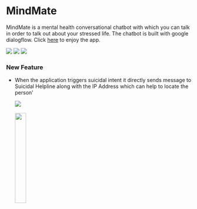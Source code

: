 # MindMate
MindMate is a mental health conversational chatbot with which you can talk in order to talk out about your stressed life. The chatbot is built with google dialogflow.
Click <a href="https://abx9801.github.io/Chirag/">here</a> to enjoy the app.

<img src="screenshots/ss4.PNG">

<img src="screenshots/ss2.PNG">

<img src="screenshots/ss3.PNG">

### New Feature
- When the application triggers suicidal intent it directly sends message to Suicidal Helpline along with the IP Address which can help to locate the person'

  <div>
    <img src="screenshots/feature1.PNG"><br><br><img src="screenshots/msg.jpg" width="25%">
  </div>
